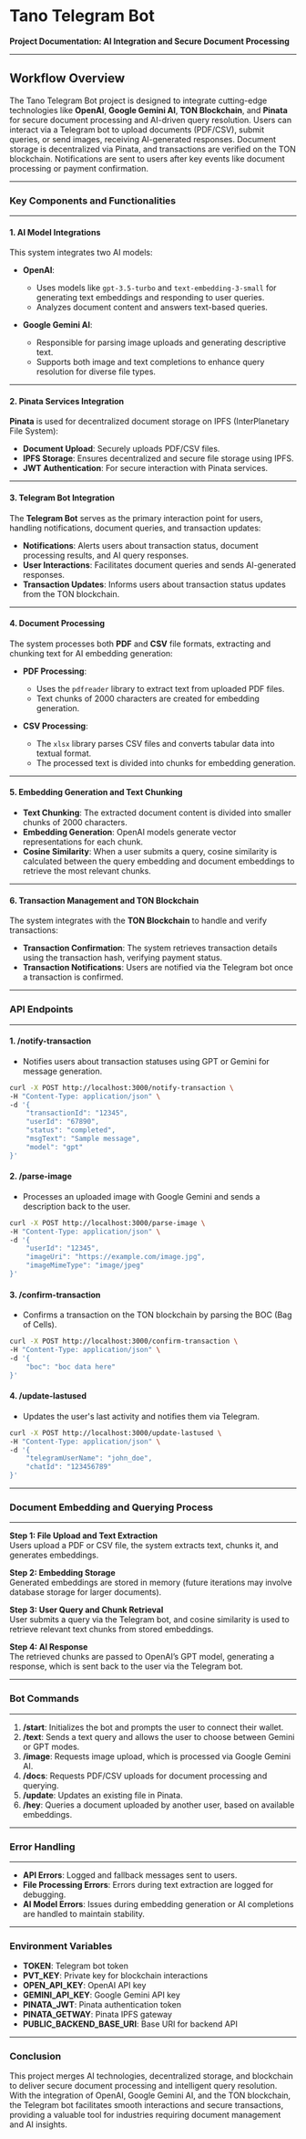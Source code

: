 # Tano Telegram Bot  
**Project Documentation: AI Integration and Secure Document Processing**  

---

## **Workflow Overview**  
The Tano Telegram Bot project is designed to integrate cutting-edge technologies like **OpenAI**, **Google Gemini AI**, **TON Blockchain**, and **Pinata** for secure document processing and AI-driven query resolution. Users can interact via a Telegram bot to upload documents (PDF/CSV), submit queries, or send images, receiving AI-generated responses. Document storage is decentralized via Pinata, and transactions are verified on the TON blockchain. Notifications are sent to users after key events like document processing or payment confirmation.

---

### **Key Components and Functionalities**

---

#### **1. AI Model Integrations**
This system integrates two AI models:

- **OpenAI**:  
   - Uses models like `gpt-3.5-turbo` and `text-embedding-3-small` for generating text embeddings and responding to user queries.  
   - Analyzes document content and answers text-based queries.

- **Google Gemini AI**:  
   - Responsible for parsing image uploads and generating descriptive text.  
   - Supports both image and text completions to enhance query resolution for diverse file types.

---

#### **2. Pinata Services Integration**  
**Pinata** is used for decentralized document storage on IPFS (InterPlanetary File System):  

- **Document Upload**: Securely uploads PDF/CSV files.  
- **IPFS Storage**: Ensures decentralized and secure file storage using IPFS.  
- **JWT Authentication**: For secure interaction with Pinata services.

---

#### **3. Telegram Bot Integration**  
The **Telegram Bot** serves as the primary interaction point for users, handling notifications, document queries, and transaction updates:  

- **Notifications**: Alerts users about transaction status, document processing results, and AI query responses.  
- **User Interactions**: Facilitates document queries and sends AI-generated responses.  
- **Transaction Updates**: Informs users about transaction status updates from the TON blockchain.

---

#### **4. Document Processing**  
The system processes both **PDF** and **CSV** file formats, extracting and chunking text for AI embedding generation:

- **PDF Processing**:  
   - Uses the `pdfreader` library to extract text from uploaded PDF files.  
   - Text chunks of 2000 characters are created for embedding generation.

- **CSV Processing**:  
   - The `xlsx` library parses CSV files and converts tabular data into textual format.  
   - The processed text is divided into chunks for embedding generation.

---

#### **5. Embedding Generation and Text Chunking**  
- **Text Chunking**: The extracted document content is divided into smaller chunks of 2000 characters.  
- **Embedding Generation**: OpenAI models generate vector representations for each chunk.  
- **Cosine Similarity**: When a user submits a query, cosine similarity is calculated between the query embedding and document embeddings to retrieve the most relevant chunks.

---

#### **6. Transaction Management and TON Blockchain**  
The system integrates with the **TON Blockchain** to handle and verify transactions:

- **Transaction Confirmation**: The system retrieves transaction details using the transaction hash, verifying payment status.  
- **Transaction Notifications**: Users are notified via the Telegram bot once a transaction is confirmed.

---

### **API Endpoints**

---

#### **1. /notify-transaction**  
- Notifies users about transaction statuses using GPT or Gemini for message generation.

```bash
curl -X POST http://localhost:3000/notify-transaction \
-H "Content-Type: application/json" \
-d '{
    "transactionId": "12345",
    "userId": "67890",
    "status": "completed",
    "msgText": "Sample message",
    "model": "gpt"
}'
```

#### **2. /parse-image**  
- Processes an uploaded image with Google Gemini and sends a description back to the user.

```bash
curl -X POST http://localhost:3000/parse-image \
-H "Content-Type: application/json" \
-d '{
    "userId": "12345",
    "imageUri": "https://example.com/image.jpg",
    "imageMimeType": "image/jpeg"
}'
```

#### **3. /confirm-transaction**  
- Confirms a transaction on the TON blockchain by parsing the BOC (Bag of Cells).

```bash
curl -X POST http://localhost:3000/confirm-transaction \
-H "Content-Type: application/json" \
-d '{
    "boc": "boc data here"
}'
```

#### **4. /update-lastused**  
- Updates the user's last activity and notifies them via Telegram.

```bash
curl -X POST http://localhost:3000/update-lastused \
-H "Content-Type: application/json" \
-d '{
    "telegramUserName": "john_doe",
    "chatId": "123456789"
}'
```

---

### **Document Embedding and Querying Process**

---

**Step 1: File Upload and Text Extraction**  
Users upload a PDF or CSV file, the system extracts text, chunks it, and generates embeddings.

**Step 2: Embedding Storage**  
Generated embeddings are stored in memory (future iterations may involve database storage for larger documents).

**Step 3: User Query and Chunk Retrieval**  
User submits a query via the Telegram bot, and cosine similarity is used to retrieve relevant text chunks from stored embeddings.

**Step 4: AI Response**  
The retrieved chunks are passed to OpenAI’s GPT model, generating a response, which is sent back to the user via the Telegram bot.

---

### **Bot Commands**

---

1. **/start**: Initializes the bot and prompts the user to connect their wallet.  
2. **/text**: Sends a text query and allows the user to choose between Gemini or GPT modes.  
3. **/image**: Requests image upload, which is processed via Google Gemini AI.  
4. **/docs**: Requests PDF/CSV uploads for document processing and querying.  
5. **/update**: Updates an existing file in Pinata.  
6. **/hey**: Queries a document uploaded by another user, based on available embeddings.

---

### **Error Handling**

---

- **API Errors**: Logged and fallback messages sent to users.  
- **File Processing Errors**: Errors during text extraction are logged for debugging.  
- **AI Model Errors**: Issues during embedding generation or AI completions are handled to maintain stability.

---

### **Environment Variables**

- **TOKEN**: Telegram bot token  
- **PVT_KEY**: Private key for blockchain interactions  
- **OPEN_API_KEY**: OpenAI API key  
- **GEMINI_API_KEY**: Google Gemini API key  
- **PINATA_JWT**: Pinata authentication token  
- **PINATA_GETWAY**: Pinata IPFS gateway  
- **PUBLIC_BACKEND_BASE_URI**: Base URI for backend API  

---

### **Conclusion**

This project merges AI technologies, decentralized storage, and blockchain to deliver secure document processing and intelligent query resolution. With the integration of OpenAI, Google Gemini AI, and the TON blockchain, the Telegram bot facilitates smooth interactions and secure transactions, providing a valuable tool for industries requiring document management and AI insights.